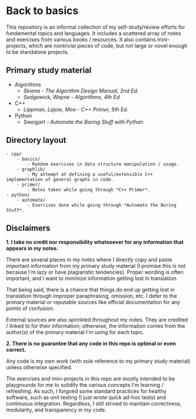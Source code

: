# Back to basics

This repository is an informal collection of my self-study/review efforts for fundamental topics and languages. It includes a scattered array of notes and exercises from various books / resources. It also contains mini-projects, which are nontrivial pieces of code, but not large or novel enough to be standalone projects.

## Primary study material

- Algorithms
    - *Skiena - The Algorithm Design Manual, 2nd Ed.*
    - *Sedgewick, Wayne - Algorithms, 4th Ed.*
- C++
    - *Lippman, Lajoie, Moo - C++ Primer, 5th Ed.*
- Python
    - *Sweigart - Automate the Boring Stuff with Python*

## Directory layout

```
- cpp/
    - basics/
        - Random exercises in data structure manipulation / usage.
    - graphlib/
        - My attempt at defining a useful/extensible C++ implementation of general graphs in code.
    - primer/
        - Notes taken while going through *C++ Primer*.
- python/
    - automate/
        - Exercises done while going through *Automate the Boring Stuff*.
```

## Disclaimers

**1. I take no credit nor responsibility whatsoever for any information that appears in my notes.**

There are several places in my notes where I directly copy and paste important information from my primary study material (I promise this is not because I'm lazy or have plagiaristic tendencies). Proper wording is often important, and I want to minimize information getting lost in translation. 

That being said, there is a chance that things do end up getting lost in translation through improper paraphrasing, omission, etc. I defer to the primary material or reputable sources like official documentation for any points of confusion.

External sources are also sprinkled throughout my notes. They are credited / linked to for their information; otherwise, the information comes from the author(s) of the primary material I'm using for each topic.

**2. There is no guarantee that any code in this repo is optimal or even correct.**

Any code is my own work (with sole reference to my primary study material) unless otherwise specified.

The exercises and mini-projects in this repo are mostly intended to be playgrounds for me to solidify the various concepts I'm learning / refreshing. As such, I forgoed some standard practices for healthy software, such as unit testing (I just wrote quick ad-hoc tests) and continuous integration. Regardless, I still strived to maintain correctness, modularity, and transparency in my code.

